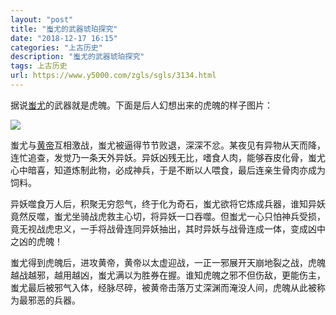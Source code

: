 ```yaml
---
layout: "post"
title: "蚩尤的武器琥珀探究"
date: "2018-12-17 16:15"
categories: "上古历史"
description: "蚩尤的武器琥珀探究"
tags: 上古历史
url: https://www.y5000.com/zgls/sgls/3134.html
---
```






据说[蚩尤](https://www.52lishi.com/t/chiyou/)的武器就是虎魄。下面是后人幻想出来的虎魄的样子图片：

![](https://img.y5000.com/uploads/allimg/160911/10433910D-0.jpg)

蚩尤与[黄帝](https://www.52lishi.com/t/huangdi/)互相激战，蚩尤被逼得节节败退，深深不忿。某夜见有异物从天而降，连忙追查，发觉乃一条天外异妖。异妖凶残无比，嗜食人肉，能够吞皮化骨，蚩尤心中暗喜，知道炼制此物，必成神兵，于是不断以人喂食，最后连亲生骨肉亦成为饲料。

异妖噬食万人后，积聚无穷怨气，终于化为奇石，蚩尤欲将它炼成兵器，谁知异妖竟然反噬，蚩尤坐骑战虎救主心切，将异妖一口吞噬。但蚩尤一心只怕神兵受损，竟无视战虎忠义，一手将战骨连同异妖抽出，其时异妖与战骨连成一体，变成凶中之凶的虎魄！

蚩尤得到虎魄后，进攻黄帝，黄帝以太虚迎战，一正一邪展开天崩地裂之战，虎魄越战越邪，越用越凶，蚩尤满以为胜券在握。谁知虎魄之邪不但伤敌，更能伤主，蚩尤最后被邪气入体，经脉尽碎，被黄帝击落万丈深渊而淹没人间，虎魄从此被称为最邪恶的兵器。

